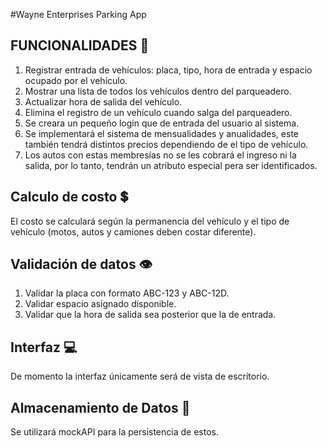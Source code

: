 #Wayne Enterprises Parking App

## FUNCIONALIDADES 📏

1. Registrar entrada de vehículos: placa, tipo, hora de entrada y espacio ocupado por el vehículo.
2. Mostrar una lista de todos los vehículos dentro del parqueadero.
3. Actualizar hora de salida del vehículo.
4. Elimina el registro de un vehículo cuando salga del parqueadero.
5. Se creara un pequeño login que de entrada del usuario al sistema.
6. Se implementará el sistema de mensualidades y anualidades, este también tendrá distintos precios dependiendo de el tipo de vehículo.
7. Los autos con estas membresías no se les cobrará el ingreso ni la salida, por lo tanto, tendrán un atributo especial pera ser identificados.

## Calculo de costo 💲

El costo se calculará según la permanencia del vehículo y el tipo de vehículo (motos, autos y camiones deben costar diferente).

## Validación de datos 👁

1. Validar la placa con formato ABC-123 y ABC-12D.
2. Validar espacio asignado disponible.
3. Validar que la hora de salida sea posterior que la de entrada.

## Interfaz 💻

De momento la interfaz únicamente será de vista de escritorio.

## Almacenamiento de Datos 📩

Se utilizará mockAPI para la persistencia de estos.
